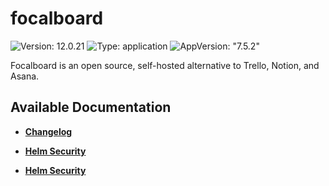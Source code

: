 # focalboard

![Version: 12.0.21](https://img.shields.io/badge/Version-12.0.21-informational?style=flat-square) ![Type: application](https://img.shields.io/badge/Type-application-informational?style=flat-square) ![AppVersion: "7.5.2"](https://img.shields.io/badge/AppVersion-"7.5.2"-informational?style=flat-square)

Focalboard is an open source, self-hosted alternative to Trello, Notion, and Asana.

## Available Documentation

- [**Changelog**](CHANGELOG)

- [**Helm Security**](container-security)

- [**Helm Security**](helm-security)

